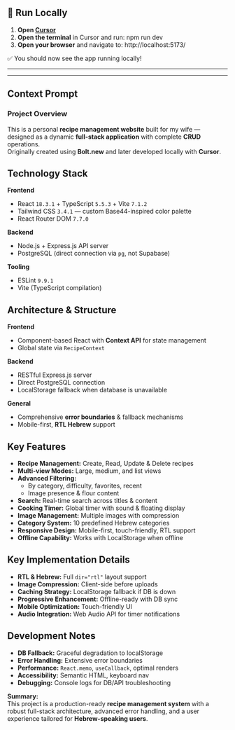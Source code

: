 ## 🚀 Run Locally

1. **Open [Cursor](https://cursor.sh/)**
2. **Open the terminal** in Cursor and run:
npm run dev
3. **Open your browser** and navigate to:
http://localhost:5173/

✅ You should now see the app running locally!


---
---


## Context Prompt

### Project Overview
This is a personal **recipe management website** built for my wife — designed as a dynamic **full-stack application** with complete **CRUD** operations.  
Originally created using **Bolt.new** and later developed locally with **Cursor**.

## Technology Stack

**Frontend**
- React `18.3.1` + TypeScript `5.5.3` + Vite `7.1.2`
- Tailwind CSS `3.4.1` — custom Base44-inspired color palette
- React Router DOM `7.7.0`

**Backend**
- Node.js + Express.js API server  
- PostgreSQL (direct connection via `pg`, not Supabase)

**Tooling**
- ESLint `9.9.1`
- Vite (TypeScript compilation)

## Architecture & Structure

**Frontend**
- Component-based React with **Context API** for state management
- Global state via `RecipeContext`

**Backend**
- RESTful Express.js server  
- Direct PostgreSQL connection  
- LocalStorage fallback when database is unavailable

**General**
- Comprehensive **error boundaries** & fallback mechanisms  
- Mobile-first, **RTL Hebrew** support

## Key Features
- **Recipe Management:** Create, Read, Update & Delete recipes
- **Multi-view Modes:** Large, medium, and list views
- **Advanced Filtering:**  
  - By category, difficulty, favorites, recent  
  - Image presence & flour content
- **Search:** Real-time search across titles & content
- **Cooking Timer:** Global timer with sound & floating display
- **Image Management:** Multiple images with compression
- **Category System:** 10 predefined Hebrew categories
- **Responsive Design:** Mobile-first, touch-friendly, RTL support
- **Offline Capability:** Works with LocalStorage when offline

## Key Implementation Details
- **RTL & Hebrew:** Full `dir="rtl"` layout support
- **Image Compression:** Client-side before uploads
- **Caching Strategy:** LocalStorage fallback if DB is down
- **Progressive Enhancement:** Offline-ready with DB sync
- **Mobile Optimization:** Touch-friendly UI
- **Audio Integration:** Web Audio API for timer notifications

## Development Notes
- **DB Fallback:** Graceful degradation to localStorage
- **Error Handling:** Extensive error boundaries  
- **Performance:** `React.memo`, `useCallback`, optimal renders
- **Accessibility:** Semantic HTML, keyboard nav
- **Debugging:** Console logs for DB/API troubleshooting

**Summary:**  
This project is a production-ready **recipe management system** with a robust full-stack architecture, advanced error handling, and a user experience tailored for **Hebrew-speaking users**.

